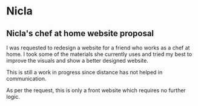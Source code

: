 # Nicla
## Nicla's chef at home website proposal

I was requested to redesign a website for a friend who works as a chef at home. I took some of the materials she currently uses and tried my best to improve the visuals and show 
a better designed website.

This is still a work in progress since distance has not helped in communication.

As per the request, this is only a front website which requires no further logic.
